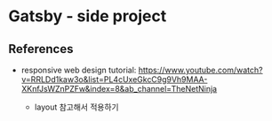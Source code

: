 # Gatsby - side project

## References

- responsive web design tutorial: https://www.youtube.com/watch?v=RRLDd1kaw3o&list=PL4cUxeGkcC9g9Vh9MAA-XKnfJsWZnPZFw&index=8&ab_channel=TheNetNinja

  - layout 참고해서 적용하기
